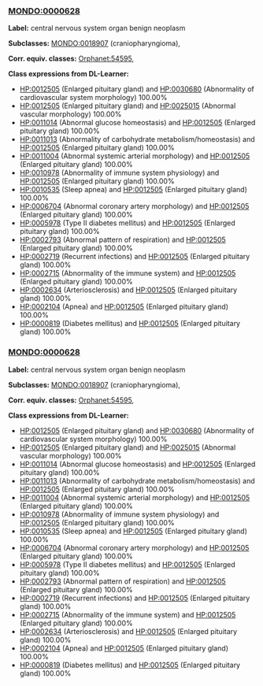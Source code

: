 
### [MONDO:0000628](http://purl.obolibrary.org/obo/MONDO_0000628)
**Label:** central nervous system organ benign neoplasm

**Subclasses:** [MONDO:0018907](http://purl.obolibrary.org/obo/MONDO_0018907) (craniopharyngioma), 

**Corr. equiv. classes:** [Orphanet:54595](http://www.orpha.net/ORDO/Orphanet_54595), 

**Class expressions from DL-Learner:**

- [HP:0012505](http://purl.obolibrary.org/obo/HP_0012505) (Enlarged pituitary gland) and [HP:0030680](http://purl.obolibrary.org/obo/HP_0030680) (Abnormality of cardiovascular system morphology) 100.00%
- [HP:0012505](http://purl.obolibrary.org/obo/HP_0012505) (Enlarged pituitary gland) and [HP:0025015](http://purl.obolibrary.org/obo/HP_0025015) (Abnormal vascular morphology) 100.00%
- [HP:0011014](http://purl.obolibrary.org/obo/HP_0011014) (Abnormal glucose homeostasis) and [HP:0012505](http://purl.obolibrary.org/obo/HP_0012505) (Enlarged pituitary gland) 100.00%
- [HP:0011013](http://purl.obolibrary.org/obo/HP_0011013) (Abnormality of carbohydrate metabolism/homeostasis) and [HP:0012505](http://purl.obolibrary.org/obo/HP_0012505) (Enlarged pituitary gland) 100.00%
- [HP:0011004](http://purl.obolibrary.org/obo/HP_0011004) (Abnormal systemic arterial morphology) and [HP:0012505](http://purl.obolibrary.org/obo/HP_0012505) (Enlarged pituitary gland) 100.00%
- [HP:0010978](http://purl.obolibrary.org/obo/HP_0010978) (Abnormality of immune system physiology) and [HP:0012505](http://purl.obolibrary.org/obo/HP_0012505) (Enlarged pituitary gland) 100.00%
- [HP:0010535](http://purl.obolibrary.org/obo/HP_0010535) (Sleep apnea) and [HP:0012505](http://purl.obolibrary.org/obo/HP_0012505) (Enlarged pituitary gland) 100.00%
- [HP:0006704](http://purl.obolibrary.org/obo/HP_0006704) (Abnormal coronary artery morphology) and [HP:0012505](http://purl.obolibrary.org/obo/HP_0012505) (Enlarged pituitary gland) 100.00%
- [HP:0005978](http://purl.obolibrary.org/obo/HP_0005978) (Type II diabetes mellitus) and [HP:0012505](http://purl.obolibrary.org/obo/HP_0012505) (Enlarged pituitary gland) 100.00%
- [HP:0002793](http://purl.obolibrary.org/obo/HP_0002793) (Abnormal pattern of respiration) and [HP:0012505](http://purl.obolibrary.org/obo/HP_0012505) (Enlarged pituitary gland) 100.00%
- [HP:0002719](http://purl.obolibrary.org/obo/HP_0002719) (Recurrent infections) and [HP:0012505](http://purl.obolibrary.org/obo/HP_0012505) (Enlarged pituitary gland) 100.00%
- [HP:0002715](http://purl.obolibrary.org/obo/HP_0002715) (Abnormality of the immune system) and [HP:0012505](http://purl.obolibrary.org/obo/HP_0012505) (Enlarged pituitary gland) 100.00%
- [HP:0002634](http://purl.obolibrary.org/obo/HP_0002634) (Arteriosclerosis) and [HP:0012505](http://purl.obolibrary.org/obo/HP_0012505) (Enlarged pituitary gland) 100.00%
- [HP:0002104](http://purl.obolibrary.org/obo/HP_0002104) (Apnea) and [HP:0012505](http://purl.obolibrary.org/obo/HP_0012505) (Enlarged pituitary gland) 100.00%
- [HP:0000819](http://purl.obolibrary.org/obo/HP_0000819) (Diabetes mellitus) and [HP:0012505](http://purl.obolibrary.org/obo/HP_0012505) (Enlarged pituitary gland) 100.00%



### [MONDO:0000628](http://purl.obolibrary.org/obo/MONDO_0000628)
**Label:** central nervous system organ benign neoplasm

**Subclasses:** [MONDO:0018907](http://purl.obolibrary.org/obo/MONDO_0018907) (craniopharyngioma), 

**Corr. equiv. classes:** [Orphanet:54595](http://www.orpha.net/ORDO/Orphanet_54595), 

**Class expressions from DL-Learner:**

- [HP:0012505](http://purl.obolibrary.org/obo/HP_0012505) (Enlarged pituitary gland) and [HP:0030680](http://purl.obolibrary.org/obo/HP_0030680) (Abnormality of cardiovascular system morphology) 100.00%
- [HP:0012505](http://purl.obolibrary.org/obo/HP_0012505) (Enlarged pituitary gland) and [HP:0025015](http://purl.obolibrary.org/obo/HP_0025015) (Abnormal vascular morphology) 100.00%
- [HP:0011014](http://purl.obolibrary.org/obo/HP_0011014) (Abnormal glucose homeostasis) and [HP:0012505](http://purl.obolibrary.org/obo/HP_0012505) (Enlarged pituitary gland) 100.00%
- [HP:0011013](http://purl.obolibrary.org/obo/HP_0011013) (Abnormality of carbohydrate metabolism/homeostasis) and [HP:0012505](http://purl.obolibrary.org/obo/HP_0012505) (Enlarged pituitary gland) 100.00%
- [HP:0011004](http://purl.obolibrary.org/obo/HP_0011004) (Abnormal systemic arterial morphology) and [HP:0012505](http://purl.obolibrary.org/obo/HP_0012505) (Enlarged pituitary gland) 100.00%
- [HP:0010978](http://purl.obolibrary.org/obo/HP_0010978) (Abnormality of immune system physiology) and [HP:0012505](http://purl.obolibrary.org/obo/HP_0012505) (Enlarged pituitary gland) 100.00%
- [HP:0010535](http://purl.obolibrary.org/obo/HP_0010535) (Sleep apnea) and [HP:0012505](http://purl.obolibrary.org/obo/HP_0012505) (Enlarged pituitary gland) 100.00%
- [HP:0006704](http://purl.obolibrary.org/obo/HP_0006704) (Abnormal coronary artery morphology) and [HP:0012505](http://purl.obolibrary.org/obo/HP_0012505) (Enlarged pituitary gland) 100.00%
- [HP:0005978](http://purl.obolibrary.org/obo/HP_0005978) (Type II diabetes mellitus) and [HP:0012505](http://purl.obolibrary.org/obo/HP_0012505) (Enlarged pituitary gland) 100.00%
- [HP:0002793](http://purl.obolibrary.org/obo/HP_0002793) (Abnormal pattern of respiration) and [HP:0012505](http://purl.obolibrary.org/obo/HP_0012505) (Enlarged pituitary gland) 100.00%
- [HP:0002719](http://purl.obolibrary.org/obo/HP_0002719) (Recurrent infections) and [HP:0012505](http://purl.obolibrary.org/obo/HP_0012505) (Enlarged pituitary gland) 100.00%
- [HP:0002715](http://purl.obolibrary.org/obo/HP_0002715) (Abnormality of the immune system) and [HP:0012505](http://purl.obolibrary.org/obo/HP_0012505) (Enlarged pituitary gland) 100.00%
- [HP:0002634](http://purl.obolibrary.org/obo/HP_0002634) (Arteriosclerosis) and [HP:0012505](http://purl.obolibrary.org/obo/HP_0012505) (Enlarged pituitary gland) 100.00%
- [HP:0002104](http://purl.obolibrary.org/obo/HP_0002104) (Apnea) and [HP:0012505](http://purl.obolibrary.org/obo/HP_0012505) (Enlarged pituitary gland) 100.00%
- [HP:0000819](http://purl.obolibrary.org/obo/HP_0000819) (Diabetes mellitus) and [HP:0012505](http://purl.obolibrary.org/obo/HP_0012505) (Enlarged pituitary gland) 100.00%


